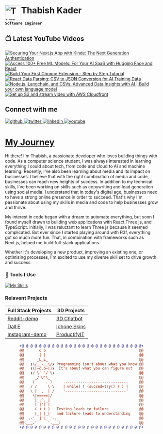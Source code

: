 # Thabish Kader <img align="left" alt="TypeScript" width="50px"  src="https://cdn.jsdelivr.net/gh/devicons/devicon/icons/coffeescript/coffeescript-original-wordmark.svg" />

**`Software Engineer`**

## 📺 Latest YouTube Videos

<!-- BEGIN YOUTUBE-CARDS -->
[![Securing Your Next.js App with Kinde: The Next Generation Authentication](https://ytcards.demolab.com/?id=dpN0mBObLd8&title=Securing+Your+Next.js+App+with+Kinde%3A+The+Next+Generation+Authentication&lang=en&timestamp=1697308233&background_color=%230d1117&title_color=%23ffffff&stats_color=%23dedede&max_title_lines=1&width=250&border_radius=5 "Securing Your Next.js App with Kinde: The Next Generation Authentication")](https://www.youtube.com/watch?v=dpN0mBObLd8)
[![Access 100+ Free ML Models: For Your AI SaaS with Hugging Face and React](https://ytcards.demolab.com/?id=31HA7HmbdRM&title=Access+100%2B+Free+ML+Models%3A+For+Your+AI+SaaS+with+Hugging+Face+and+React&lang=en&timestamp=1696789803&background_color=%230d1117&title_color=%23ffffff&stats_color=%23dedede&max_title_lines=1&width=250&border_radius=5 "Access 100+ Free ML Models: For Your AI SaaS with Hugging Face and React")](https://www.youtube.com/watch?v=31HA7HmbdRM)
[![Build Your First Chrome Extension - Step by Step Tutorial](https://ytcards.demolab.com/?id=4qeeoM6b7J4&title=Build+Your+First+Chrome+Extension+-+Step+by+Step+Tutorial&lang=en&timestamp=1696185005&background_color=%230d1117&title_color=%23ffffff&stats_color=%23dedede&max_title_lines=1&width=250&border_radius=5 "Build Your First Chrome Extension - Step by Step Tutorial")](https://www.youtube.com/watch?v=4qeeoM6b7J4)
[![React Data Parsing: CSV to JSON Conversion for AI Training Data](https://ytcards.demolab.com/?id=3Y9wgO2ePZQ&title=React+Data+Parsing%3A+CSV+to+JSON+Conversion+for+AI+Training+Data&lang=en&timestamp=1693074602&background_color=%230d1117&title_color=%23ffffff&stats_color=%23dedede&max_title_lines=1&width=250&border_radius=5 "React Data Parsing: CSV to JSON Conversion for AI Training Data")](https://www.youtube.com/watch?v=3Y9wgO2ePZQ)
[![Node.js, Langchain, and CSVs:  Advanced Data Insights with AI | Build your own language model](https://ytcards.demolab.com/?id=pIqBa5oXCgE&title=Node.js%2C+Langchain%2C+and+CSVs%3A++Advanced+Data+Insights+with+AI+%7C+Build+your+own+language+model&lang=en&timestamp=1691865048&background_color=%230d1117&title_color=%23ffffff&stats_color=%23dedede&max_title_lines=1&width=250&border_radius=5 "Node.js, Langchain, and CSVs:  Advanced Data Insights with AI | Build your own language model")](https://www.youtube.com/watch?v=pIqBa5oXCgE)
[![Set up S3 and stream video with AWS Cloudfront](https://ytcards.demolab.com/?id=DLts2AwEbDk&title=Set+up+S3+and+stream+video+with+AWS+Cloudfront&lang=en&timestamp=1689969607&background_color=%230d1117&title_color=%23ffffff&stats_color=%23dedede&max_title_lines=1&width=250&border_radius=5 "Set up S3 and stream video with AWS Cloudfront")](https://www.youtube.com/watch?v=DLts2AwEbDk)
<!-- END YOUTUBE-CARDS -->

## Connect with me

<div ">
<a href="https://github.com/Thabish-Kader/Thabish-Kader/" target="_blank">
<img src=https://img.shields.io/badge/github-%2324292e.svg?&style=for-the-badge&logo=github&logoColor=white alt=github style="margin-bottom: 5px;" />
</a>
<a href="https://twitter.com/DeveloperTak" target="_blank">
<img src=https://img.shields.io/badge/twitter-%2300acee.svg?&style=for-the-badge&logo=twitter&logoColor=white alt=twitter style="margin-bottom: 5px;" />
</a>
<a href="https://www.linkedin.com/in/thabish-a-kader-366447224/" target="_blank">
<img src=https://img.shields.io/badge/linkedin-%231E77B5.svg?&style=for-the-badge&logo=linkedin&logoColor=white alt=linkedin style="margin-bottom: 5px;" />
</a>
<a href="https://www.youtube.com/@developertak2634" target="_blank">
<img src=https://img.shields.io/badge/youtube-%2324292e.svg?&style=for-the-badge&logo=youtube&logoColor=red alt=youtube style="margin-bottom: 5px;" />
</a>
</div>


# [My Journey](https://threejs-portfolio-4qhb.vercel.app/)
Hi there! I'm Thabish, a passionate developer who loves building things with code. As a computer science student, I was always interested in learning everything I could about tech, from code and cloud to AI and machine learning. Recently, I've also been learning about media and its impact on businesses. I believe that with the right combination of media and code, businesses can reach new heights of success. In addition to my technical skills, I've been working on skills such as copywriting and lead generation using social media. I understand that in today's digital age, businesses need to have a strong online presence in order to succeed. That's why I'm passionate about using my skills in media and code to help businesses grow and thrive.

My interest in code began with a dream to automate everything, but soon I found myself drawn to building web applications with React,Three js, and TypeScript. Initially, I was reluctant to learn Three js because it seemed complicated. But ever since I started playing around with R3f, everything got so much more fun. That, in combination with frameworks such as Next.js, helped me build full-stack applications.

Whether it's developing a new product, improving an existing one, or optimizing processes, I'm excited to use my diverse skill set to drive growth and success.

### 🧰 Tools I Use

[![My Skills](https://skillicons.dev/icons?i=ts,py,java,threejs,tailwind,redux,react,nextjs,vite,js,nodejs,express,mysql,firebase,mongodb,supabase)](https://skillicons.dev) 

### Relavent Projects

| Full Stack Projects | 3D Projects |
| ------------------- | ----------- |
| [Reddit-demo](https://reddit-next-app.vercel.app/)| [3D Chatbot](https://3d-chatbot.vercel.app/)  |
| [Dall E](https://github.com/Thabish-Kader/dall-E-nextjs)| [Iphone Skins](https://de-brand-skin.vercel.app/)   |
| [Instagram-demo](https://instagram-khaki-seven.vercel.app/)|[ProductifyIT](https://3d-generator.vercel.app/)  |

<div align="center">
  
```diff
+@ @ @ @ @ @ @ @ @ @ @ @ @ @ @ @ @ @ @ @ @ @ @ @ @ @ @ @+
@@       o o                                           @@
@@       | |                                           @@
@@      _L_L_                                          @@
@@   ❮\/__-__\/❯ Programming isn't about what you know @@
@@   ❮(|~o.o~|)❯  It's about what you can figure out   @@
@@   ❮/ \`-'/ \❯                                       @@
@@     _/`U'\_                                         @@
@@    ( .   . )     .----------------------------.     @@
@@   / /     \ \    | while( ! (succed=try() ) ) |     @@
@@   \ |  ,  | /    '----------------------------'     @@
@@    \|=====|/                                        @@
@@     |_.^._|                                         @@
@@     | |"| |                                         @@
@@     ( ) ( )   Testing leads to failure              @@
@@     |_| |_|   and failure leads to understanding    @@
@@ _.-' _j L_ '-._                                     @@
@@(___.'     '.___)                                    @@
+@ @ @ @ @ @ @ @ @ @ @ @ @ @ @ @ @ @ @ @ @ @ @ @ @ @ @ @+
```
  
</div>



 


